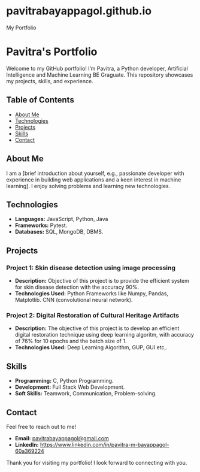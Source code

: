 # pavitrabayappagol.github.io
My Portfolio

# Pavitra's Portfolio

Welcome to my GitHub portfolio! I’m Pavitra, a Python developer, Artificial Intelligence and Machine Learning BE Graguate. This repository showcases my projects, skills, and experience.

## Table of Contents
- [About Me](#about-me)
- [Technologies](#technologies)
- [Projects](#projects)
- [Skills](#skills)
- [Contact](#contact)

## About Me
I am a [brief introduction about yourself, e.g., passionate developer with experience in building web applications and a keen interest in machine learning]. I enjoy solving problems and learning new technologies.

## Technologies
- **Languages:**  JavaScript, Python, Java
- **Frameworks:** Pytest.
- **Databases:** SQL, MongoDB, DBMS.

## Projects

### Project 1: Skin disease detection using image processing
- **Description:** Objective of this project is to provide the efficient system for skin disease detection with the accuracy 90%.
- **Technologies Used:** Python Frameworks like Numpy, Pandas, Matplotlib. CNN (convolutional neural network).

### Project 2: Digital Restoration of Cultural Heritage Artifacts
- **Description:** The objective of this project is to develop an efficient digital restoration technique using deep learning algoritm, with accuracy of 76% for 10 epochs and the batch size of 1. 
- **Technologies Used:** Deep Learning Algorithm, GUP, GUI etc,.

## Skills
- **Programming:** C, Python Programming.
- **Development:** Full Stack Web Development.
- **Soft Skills:** Teamwork, Communication, Problem-solving.

## Contact
Feel free to reach out to me!

- **Email:** pavitrabayappagol@gmail.com
- **LinkedIn:** https://www.linkedin.com/in/pavitra-m-bayappagol-60a369224

Thank you for visiting my portfolio! I look forward to connecting with you.

